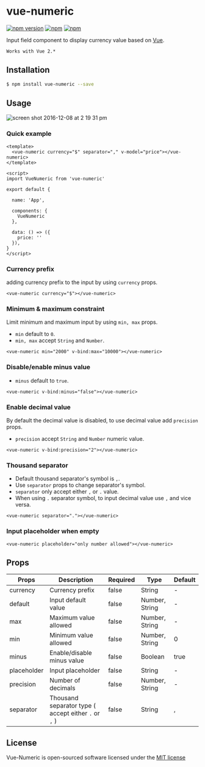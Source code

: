 # vue-numeric

[![npm version](https://badge.fury.io/js/vue-numeric.svg)](https://badge.fury.io/js/vue-numeric)
[![npm](https://img.shields.io/npm/dt/vue-numeric.svg)](https://www.npmjs.com/package/vue-numeric)
[![npm](https://img.shields.io/npm/l/vue-numeric.svg)](http://opensource.org/licenses/MIT)

Input field component to display currency value based on [Vue](https://vuejs.org/).

``Works with Vue 2.*``

## Installation

```sh
$ npm install vue-numeric --save
```


## Usage

![screen shot 2016-12-08 at 2 19 31 pm](https://cloud.githubusercontent.com/assets/15880638/21001265/f2322438-bd51-11e6-8985-f31a45702484.png)

### Quick example

```vue
<template>
  <vue-numeric currency="$" separator="," v-model="price"></vue-numeric>
</template>

<script>
import VueNumeric from 'vue-numeric'

export default {

  name: 'App',

  components: {
    VueNumeric
  },

  data: () => ({
    price: ''
  }),
}
</script>

```

### Currency prefix

adding currency prefix to the input by using `currency` props.

```vue
<vue-numeric currency="$"></vue-numeric>
```

### Minimum & maximum constraint

Limit minimum and maximum input by using `min, max` props.

- `min` default to `0`.
- `min, max` accept `String` and `Number`.

```vue
<vue-numeric min="2000" v-bind:max="10000"></vue-numeric>
```

### Disable/enable minus value
- `minus` default to `true`.

```vue
<vue-numeric v-bind:minus="false"></vue-numeric>
```

### Enable decimal value
By default the decimal value is disabled, to use decimal value add `precision` props.
- `precision` accept `String` and `Number` numeric value.

```vue
<vue-numeric v-bind:precision="2"></vue-numeric>
```

### Thousand separator
- Default thousand separator's symbol is `,`.
- Use `separator` props to change separator's symbol.
- `separator` only accept either `,` or `.` value.
- When using `.` separator symbol, to input decimal value use `,` and vice versa.

```vue
<vue-numeric separator="."></vue-numeric>
```

### Input placeholder when empty
```vue
<vue-numeric placeholder="only number allowed"></vue-numeric>
```

## Props
|Props|Description|Required|Type|Default|
|-----|-----------|--------|----|-------|
|currency|Currency prefix|false|String|-|
|default|Input default value|false|Number, String|-|
|max|Maximum value allowed|false|Number, String|-|
|min|Minimum value allowed|false|Number, String|0|
|minus|Enable/disable minus value|false|Boolean|true|
|placeholder|Input placeholder|false|String|-|
|precision|Number of decimals|false|Number, String|-|
|separator|Thousand separator type ( accept either `.` or `,` )|false|String|,|

## License

Vue-Numeric is open-sourced software licensed under the [MIT license](http://opensource.org/licenses/MIT)
